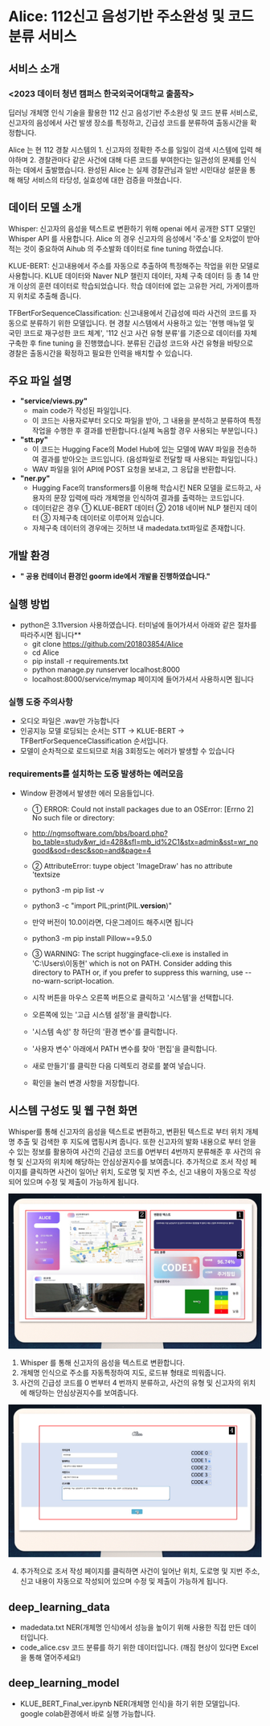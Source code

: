 # **Alice: 112신고 음성기반 주소완성 및 코드 분류 서비스**
## 서비스 소개 
### <2023 데이터 청년 캠퍼스 한국외국어대학교 출품작>
 딥러닝 개체명 인식 기술을 활용한 112 신고 음성기반 주소완성 및 코드 분류 서비스로, 
신고자의 음성에서 사건 발생 장소를 특정하고, 긴급성 코드를 분류하여 출동시간을
확정합니다.

Alice 는 현 112 경찰 시스템의 1. 신고자의 정확한 주소를 일일이 검색 시스템에 입력
해야하며 2. 경찰관마다 같은 사건에 대해 다른 코드를 부여한다는 일관성의 문제를
인식하는 데에서 출발했습니다. 완성된 Alice 는 실제 경찰관님과 일반 시민대상 설문을
통해 해당 서비스의 타당성, 실효성에 대한 검증을 마쳤습니다.

## 데이터 모델 소개

 Whisper: 신고자의 음성을 텍스트로 변환하기 위해 openai 에서 공개한 STT 모델인
Whisper API 를 사용합니다. Alice 의 경우 신고자의 음성에서 '주소'를 오차없이 받아적는
것이 중요하여 Aihub 의 주소발화 데이터로 fine tuning 하였습니다.

 KLUE-BERT: 신고내용에서 주소를 자동으로 추출하여 특정해주는 작업을 위한 모델로
사용합니다. KLUE 데이터와 Naver NLP 챌린지 데이터, 자체 구축 데이터 등 총 14 만개
이상의 훈련 데이터로 학습되었습니다. 학습 데이터에 없는 고유한 거리, 가게이름까지
위치로 추출해 줍니다. 

 TFBertForSequenceClassification: 신고내용에서 긴급성에 따라 사건의 코드를 자동으로
분류하기 위한 모델입니다. 현 경찰 시스템에서 사용하고 있는 '현행 매뉴얼 및 국민
코드로 재구성한 코드 체계', '112 신고 사건 유형 분류'를 기준으로 데이터를 자체
구축한 후 fine tuning 을 진행했습니다. 분류된 긴급성 코드와 사건 유형을 바탕으로
경찰은 출동시간을 확정하고 필요한 인력을 배치할 수 있습니다.


## **주요 파일 설명**
+ **"service/views.py"**
  + main code가 작성된 파일입니다.
  + 이 코드는 사용자로부터 오디오 파일을 받아, 그 내용을 분석하고 분류하여 특정 작업을 수행한 후 결과를 반환합니다.(실제 녹음할 경우 사용되는 부분입니다.)
+ **"stt.py"**
  + 이 코드는 Hugging Face의 Model Hub에 있는 모델에 WAV 파일을 전송하여 결과를 받아오는 코드입니다. (음성파일로 전달할 때 사용되는 파일입니다.)
  + WAV 파일을 읽어 API에 POST 요청을 보내고, 그 응답을 반환합니다.
+ **"ner.py"**
  + Hugging Face의 transformers를 이용해 학습시킨 NER 모델을 로드하고, 사용자의 문장 입력에 따라 개체명을 인식하여 결과를 출력하는 코드입니다.
  + 데이터같은 경우 ① KLUE-BERT 데이터 ② 2018 네이버 NLP 챌린지 데이터 ③ 자체구축 데이터로 이루어져 있습니다.
  + 자체구축 데이터의 경우에는 깃허브 내 madedata.txt파일로 존재합니다.

## **개발 환경**
+ **" 공용 컨테이너 환경인 goorm ide에서 개발을 진행하였습니다."** 
  
## **실행 방법**
+ python은 3.11version 사용하였습니다. 터미널에 들어가셔서 아래와 같은 절차를 따라주시면 됩니다**
  + git clone https://github.com/201803854/Alice
  + cd Alice
  + pip install -r requirements.txt
  + python manage.py runserver localhost:8000
  + localhost:8000/service/mymap  페이지에 들어가셔서 사용하시면 됩니다
  
### **실행 도중 주의사항**
 + 오디오 파일은 .wav만 가능합니다
 + 인공지능 모델 로딩되는 순서는 STT -> KLUE-BERT -> TFBertForSequenceClassification 순서입니다.
 + 모델이 순차적으로 로드되므로 처음 3회정도는 에러가 발생할 수 있습니다
  
### **requirements를 설치하는 도중 발생하는 에러모음**
+ Window 환경에서 발생한 에러 모음들입니다.
  + ① ERROR: Could not install packages due to an OSError: [Errno 2] No such file or directory:  
  + http://ngmsoftware.com/bbs/board.php?bo_table=study&wr_id=428&sfl=mb_id%2C1&stx=admin&sst=wr_nogood&sod=desc&sop=and&page=4
  
  + ② AttributeError: tuype object 'ImageDraw' has no attribute 'textsize
  + python3 -m pip list -v
  + python3 -c "import PIL;print(PIL.__version__)"
  + 만약 버전이 10.0이라면, 다운그레이드 해주시면 됩니다
  + python3 -m pip install Pillow==9.5.0

  + ③ WARNING: The script huggingface-cli.exe is installed in 'C:\Users\이동현\' which is not on PATH. Consider adding this directory to PATH or, if you prefer to suppress this warning, use --no-warn-script-location.
  + 시작 버튼을 마우스 오른쪽 버튼으로 클릭하고 '시스템'을 선택합니다.
  + 오른쪽에 있는 '고급 시스템 설정'을 클릭합니다.
  + '시스템 속성' 창 하단의 '환경 변수'를 클릭합니다.
  + '사용자 변수' 아래에서 PATH 변수를 찾아 '편집'을 클릭합니다.
  + 새로 만들기'를 클릭한 다음 디렉토리 경로를 붙여 넣습니다.
  + 확인을 눌러 변경 사항을 저장합니다.
  
## **시스템 구성도 및 웹 구현 화면**

Whisper를 통해 신고자의 음성을 텍스트로 변환하고, 변환된 텍스트로 부터 위치 개체명 추출 및 검색한 후 지도에 맵핑시켜 줍니다. 또한 신고자의 발화 내용으로 부터 얻을 수 있는 정보를 활용하여 사건의 긴급성 코드를 0번부터 4번까지 분류해준 후 사건의 유형 및 신고자의 위치에 해당하는 안심상권지수를 보여줍니다. 추가적으로 조서 작성 페이지를 클릭하면 사건이 일어난 위치, 도로명 및 지번 주소, 신고 내용이 자동으로 작성되어 있으며 수정 및 제출이 가능하게 됩니다. 

![Image description](1.jpg)

1. Whisper 를 통해 신고자의 음성을 텍스트로 변환합니다.
2. 개체명 인식으로 주소를 자동특정하여 지도, 로드뷰 형태로 띄워줍니다.
3. 사건의 긴급성 코드를 0 번부터 4 번까지 분류하고, 사건의 유형 및 신고자의 위치에 해당하는 안심상권지수를 보여줍니다.

![Image description](2.jpg)

4. 추가적으로 조서 작성 페이지를 클릭하면 사건이 일어난 위치, 도로명 및 지번 주소, 신고 내용이 자동으로 작성되어 있으며 수정 및 제출이 가능하게 됩니다. 


## **deep_learning_data**
 + madedata.txt
   NER(개체명 인식)에서 성능을 높이기 위해 사용한 직접 만든 데이터입니다.
 + code_alice.csv 
   코드 분류를 하기 위한 데이터입니다. (깨짐 현상이 있다면 Excel을 통해 열어주세요!)
## **deep_learning_model**
 + KLUE_BERT_Final_ver.ipynb
   NER(개체명 인식)을 하기 위한 모델입니다. google colab환경에서 바로 실행 가능합니다.
   
   


   
   
   
   